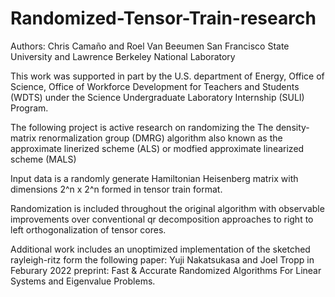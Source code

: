 # Randomized-Tensor-Train-research
Authors: Chris Camaño and Roel Van Beeumen 
San Francisco State University and Lawrence Berkeley National Laboratory 

This work was supported in part by the U.S. department of Energy, Office of Science, Office of Workforce Development for Teachers and Students (WDTS) under the Science Undergraduate Laboratory Internship (SULI) Program. 

The following project is active research on randomizing the The density-matrix renormalization group (DMRG) algorithm also known as the approximate linerized scheme (ALS) or modfied approximate linearized scheme (MALS) 

Input data is a randomly generate Hamiltonian Heisenberg matrix with dimensions 2^n x 2^n formed in tensor train format. 

Randomization is included throughout the original algorithm with observable improvements over conventional qr decomposition approaches to right to left orthogonalization of tensor cores. 


Additional work includes an unoptimized implementation of  the sketched rayleigh-ritz form the following paper:
Yuji Nakatsukasa and Joel Tropp in Feburary 2022 preprint:
Fast & Accurate Randomized Algorithms For Linear Systems and Eigenvalue Problems. 

